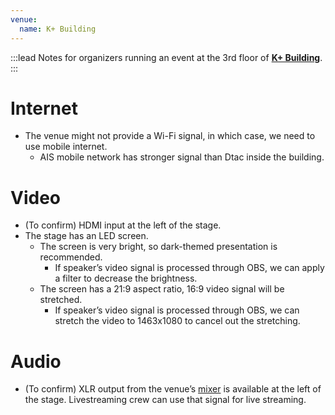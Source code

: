 ```yaml
---
venue:
  name: K+ Building
---
```


:::lead
Notes for organizers running an event at the 3rd floor of [**K+ Building**](https://www.kasikornbank.com/th/News/Documents/20200402_K+Building_ForAcademic.pdf).
:::

# Internet

- The venue might not provide a Wi-Fi signal, in which case, we need to use mobile internet.
  - AIS mobile network has stronger signal than Dtac inside the building.

# Video

- (To confirm) HDMI input at the left of the stage.
- The stage has an LED screen.
  - The screen is very bright, so dark-themed presentation is recommended.
    - If speaker’s video signal is processed through OBS, we can apply a filter to decrease the brightness.
  - The screen has a 21:9 aspect ratio, 16:9 video signal will be stretched.
    - If speaker’s video signal is processed through OBS, we can stretch the video to 1463x1080 to cancel out the stretching.

# Audio

- (To confirm) XLR output from the venue’s [mixer](https://usa.yamaha.com/files/download/other_assets/6/331296/ql5_en_om_b0.pdf) is available at the left of the stage. Livestreaming crew can use that signal for live streaming.

